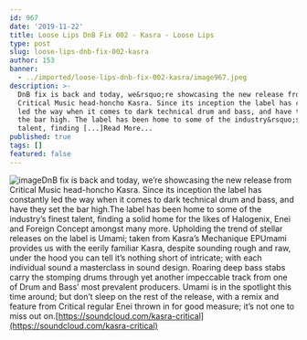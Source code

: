 ```yaml
---
id: 967
date: '2019-11-22'
title: Loose Lips DnB Fix 002 - Kasra - Loose Lips
type: post
slug: loose-lips-dnb-fix-002-kasra
author: 153
banner:
  - ../imported/loose-lips-dnb-fix-002-kasra/image967.jpeg
description: >-
  DnB fix is back and today, we&rsquo;re showcasing the new release from
  Critical Music head-honcho Kasra. Since its inception the label has constantly
  led the way when it comes to dark technical drum and bass, and have they set
  the bar high. The label has been home to some of the industry&rsquo;s finest
  talent, finding [...]Read More...
published: true
tags: []
featured: false
---
```

![image](../../imported/loose-lips-dnb-fix-002-kasra/image967.jpeg)DnB fix is back and today, we’re showcasing the new release from Critical Music head-honcho Kasra. Since its inception the label has constantly led the way when it comes to dark technical drum and bass, and have they set the bar high.The label has been home to some of the industry’s finest talent, finding a solid home for the likes of Halogenix, Enei and Foreign Concept amongst many more. Upholding the trend of stellar releases on the label is Umami; taken from Kasra’s Mechanique EPUmami provides us with the eerily familiar Kasra, despite sounding rough and raw, under the hood you can tell it’s nothing short of intricate; with each individual sound a masterclass in sound design. Roaring deep bass stabs carry the stomping drums through yet another impeccable track from one of Drum and Bass’ most prevalent producers. Umami is in the spotlight this time around; but don’t sleep on the rest of the release, with a remix and feature from Critical regular Enei thrown in for good measure; it’s not one to miss out on.[](https://soundcloud.com/kasra-critical)[https://soundcloud.com/kasra-critical](https://soundcloud.com/kasra-critical)